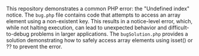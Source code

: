 This repository demonstrates a common PHP error: the "Undefined index" notice.  The `bug.php` file contains code that attempts to access an array element using a non-existent key. This results in a notice-level error, which, while not halting execution, can lead to unexpected behavior and difficult-to-debug problems in larger applications.  The `bugSolution.php` provides a solution demonstrating how to safely access array elements using isset() or ?? to prevent the error.